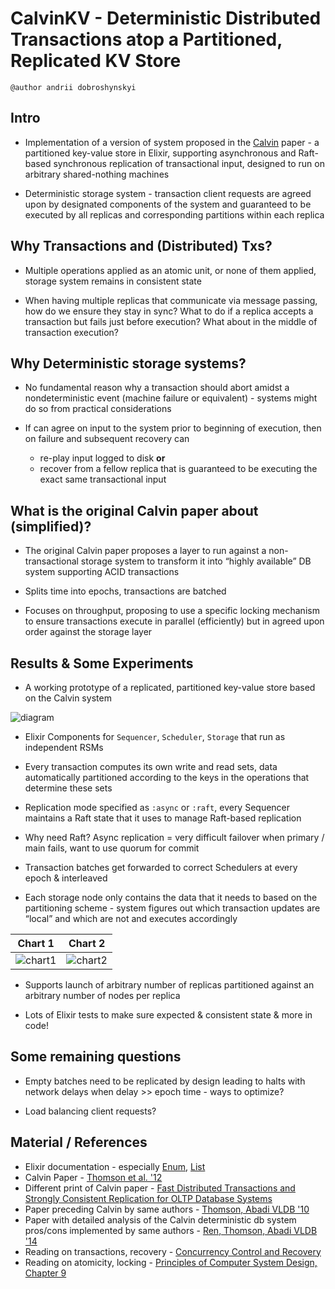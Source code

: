 # CalvinKV - Deterministic Distributed Transactions atop a Partitioned, Replicated KV Store 

`@author andrii dobroshynskyi`

## Intro

- Implementation of a version of system proposed in the [Calvin](http://cs.yale.edu/homes/thomson/publications/calvin-sigmod12.pdf) paper - a partitioned key-value store in Elixir, supporting asynchronous and Raft-based synchronous replication of transactional input, designed to run on arbitrary shared-nothing machines

- Deterministic storage system - transaction client requests are agreed upon by designated components of the system and guaranteed to be executed by all replicas and corresponding partitions within each replica

## Why Transactions and (Distributed) Txs?

- Multiple operations applied as an atomic unit, or none of them applied, storage system remains in consistent state

- When having multiple replicas that communicate via message passing, how do we ensure they stay in sync? What to do if a replica accepts a transaction but fails just before execution? What about in the middle of transaction execution?

## Why Deterministic storage systems?

- No fundamental reason why a transaction should abort amidst a nondeterministic event (machine failure or equivalent) - systems might do so from practical considerations

- If can agree on input to the system prior to beginning of execution, then on failure and subsequent recovery can
    - re-play input logged to disk __or__
    - recover from a fellow replica that is guaranteed to be executing the exact same transactional input

## What is the original Calvin paper about (simplified)?

- The original Calvin paper proposes a layer to run against a non-transactional storage system to transform it into “highly available” DB system supporting ACID transactions

- Splits time into epochs, transactions are batched

- Focuses on throughput, proposing to use a specific locking mechanism to ensure transactions execute in parallel (efficiently) but in agreed upon order against the storage layer

## Results & Some Experiments

- A working prototype of a replicated, partitioned key-value store based on the Calvin system

![diagram](./doc/diagram.jpg)

- Elixir Components for `Sequencer`, `Scheduler`, `Storage` that run as independent RSMs

- Every transaction computes its own write and read sets, data automatically partitioned according to the keys in the operations that determine these sets

- Replication mode specified as `:async` or `:raft`, every Sequencer maintains a Raft state that it uses to manage Raft-based replication

- Why need Raft? Async replication = very difficult failover when primary / main fails, want to use quorum for commit

- Transaction batches get forwarded to correct Schedulers at every epoch & interleaved

- Each storage node only contains the data that it needs to based on the partitioning scheme - system figures out which transaction updates are “local” and which are not and executes accordingly

| Chart 1                   | Chart 2                   |
|:-------------------------:|:-------------------------:|
|![chart1](./doc/chart1.png)|![chart2](./doc/chart2.png)|


- Supports launch of arbitrary number of replicas partitioned against an arbitrary number of nodes per replica

- Lots of Elixir tests to make sure expected & consistent state & more in code!

## Some remaining questions

- Empty batches need to be replicated by design leading to halts with network delays when delay >> epoch time - ways to optimize?

- Load balancing client requests?

## Material / References

- Elixir documentation - especially [Enum](https://hexdocs.pm/elixir/Enum.html), [List](https://hexdocs.pm/elixir/List.html)
- Calvin Paper - [Thomson et al. '12](http://cs.yale.edu/homes/thomson/publications/calvin-sigmod12.pdf)
- Different print of Calvin paper - [Fast Distributed Transactions and Strongly Consistent Replication for OLTP Database Systems](http://www.cs.umd.edu/~abadi/papers/calvin-tods14.pdf)
- Paper preceding Calvin by same authors - [Thomson, Abadi VLDB '10](http://www.cs.umd.edu/~abadi/papers/determinism-vldb10.pdf)
- Paper with detailed analysis of the Calvin deterministic db system pros/cons implemented by same authors - [Ren, Thomson, Abadi VLDB '14](http://www.vldb.org/pvldb/vol7/p821-ren.pdf)
- Reading on transactions, recovery - [Concurrency Control and Recovery](https://dsf.berkeley.edu/cs262/2005/ccandr.pdf)
- Reading on atomicity, locking - [Principles of Computer System Design, Chapter 9](https://ocw.mit.edu/resources/res-6-004-principles-of-computer-system-design-an-introduction-spring-2009/online-textbook/atomicity_open_5_0.pdf)